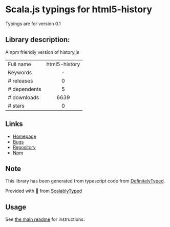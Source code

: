 
# Scala.js typings for html5-history

Typings are for version 0.1

## Library description:
A npm friendly version of history.js

|                    |                 |
| ------------------ | :-------------: |
| Full name          | html5-history |
| Keywords           | - |
| # releases         | 0 |
| # dependents       | 5 |
| # downloads        | 6639 |
| # stars            | 0 |

## Links
- [Homepage](https://github.com/Raynos/html5-history)
- [Bugs](https://github.com/Raynos/html5-history/issues)
- [Repository](https://github.com/Raynos/html5-history)
- [Npm](https://www.npmjs.com/package/html5-history)
    


## Note
This library has been generated from typescript code from [DefinitelyTyped](https://definitelytyped.org).

Provided with :purple_heart: from [ScalablyTyped](https://github.com/oyvindberg/ScalablyTyped)

## Usage
See [the main readme](../../readme.md) for instructions.


